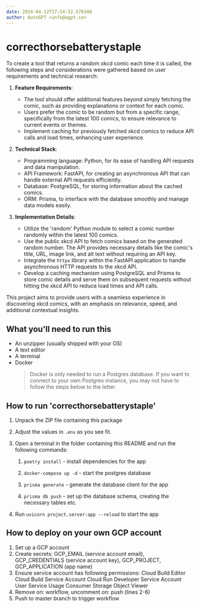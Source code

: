```yaml
---
date: 2024-04-12T17:54:52.576348
author: AutoGPT <info@agpt.co>
---
```


# correcthorsebatterystaple

To create a tool that returns a random xkcd comic each time it is called, the following steps and considerations were gathered based on user requirements and technical research:

1. **Feature Requirements**:
   - The tool should offer additional features beyond simply fetching the comic, such as providing explanations or context for each comic.
   - Users prefer the comic to be random but from a specific range, specifically from the latest 100 comics, to ensure relevance to current events or themes.
   - Implement caching for previously fetched xkcd comics to reduce API calls and load times, enhancing user experience.

2. **Technical Stack**:
   - Programming language: Python, for its ease of handling API requests and data manipulation.
   - API Framework: FastAPI, for creating an asynchronous API that can handle external API requests efficiently.
   - Database: PostgreSQL, for storing information about the cached comics.
   - ORM: Prisma, to interface with the database smoothly and manage data models easily.

3. **Implementation Details**:
   - Utilize the 'random' Python module to select a comic number randomly within the latest 100 comics.
   - Use the public xkcd API to fetch comics based on the generated random number. The API provides necessary details like the comic's title, URL, image link, and alt text without requiring an API key.
   - Integrate the `httpx` library within the FastAPI application to handle asynchronous HTTP requests to the xkcd API.
   - Develop a caching mechanism using PostgreSQL and Prisma to store comic details and serve them on subsequent requests without hitting the xkcd API to reduce load times and API calls.

This project aims to provide users with a seamless experience in discovering xkcd comics, with an emphasis on relevance, speed, and additional contextual insights.

## What you'll need to run this
* An unzipper (usually shipped with your OS)
* A text editor
* A terminal
* Docker
  > Docker is only needed to run a Postgres database. If you want to connect to your own
  > Postgres instance, you may not have to follow the steps below to the letter.


## How to run 'correcthorsebatterystaple'

1. Unpack the ZIP file containing this package

2. Adjust the values in `.env` as you see fit.

3. Open a terminal in the folder containing this README and run the following commands:

    1. `poetry install` - install dependencies for the app

    2. `docker-compose up -d` - start the postgres database

    3. `prisma generate` - generate the database client for the app

    4. `prisma db push` - set up the database schema, creating the necessary tables etc.

4. Run `uvicorn project.server:app --reload` to start the app

## How to deploy on your own GCP account
1. Set up a GCP account
2. Create secrets: GCP_EMAIL (service account email), GCP_CREDENTIALS (service account key), GCP_PROJECT, GCP_APPLICATION (app name)
3. Ensure service account has following permissions: 
    Cloud Build Editor
    Cloud Build Service Account
    Cloud Run Developer
    Service Account User
    Service Usage Consumer
    Storage Object Viewer
4. Remove on: workflow, uncomment on: push (lines 2-6)
5. Push to master branch to trigger workflow
